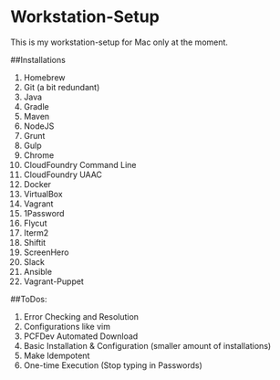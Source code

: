 # Workstation-Setup
This is my workstation-setup for Mac only at the moment.

##Installations

1. Homebrew
2. Git (a bit redundant)
3. Java
4. Gradle
5. Maven
6. NodeJS
7. Grunt
8. Gulp
9. Chrome
10. CloudFoundry Command Line
11. CloudFoundry UAAC
12. Docker
13. VirtualBox
14. Vagrant
15. 1Password
16. Flycut
17. Iterm2
18. Shiftit
19. ScreenHero
20. Slack
21. Ansible
22. Vagrant-Puppet

##ToDos:
1. Error Checking and Resolution
2. Configurations like vim
3. PCFDev Automated Download
4. Basic Installation & Configuration (smaller amount of installations)
5. Make Idempotent
6. One-time Execution (Stop typing in Passwords)
